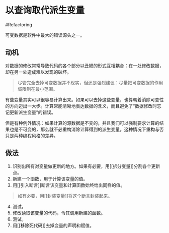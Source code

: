 # 以查询取代派生变量
#Refactoring 

可变数据是软件中最大的错误源头之一。

## 动机

对数据的修改常常导致代码的各个部分以丑陋的形式互相耦合：在一处修改数据，却在另一处造成难以发现的破坏。

> 尽管完全去掉可变数据并不现实，但还是强烈建议：尽量把可变数据的作用域限制在最小范围。

有些变量其实可以很容易计算出来。如果可以去掉这些变量，也算朝着消除可变性的方向迈出一大步。计算常能清晰地表达数据的含义，而且避免了“数据修改时忘记更新派生变量”的错误。

但是有种例外情况：如果计算的源数据是不变的，并且我们可以强制要求计算的结果也是不可变的，那么就不必重构消除计算得到的派生变量。这种情况下重构与否只是两种编程风格的差异。

## 做法

1. 识别出所有对变量做更新的地方。如果有必要，用[[拆分变量]]分割各个更新点。
2. 新建一个函数，用于计算该变量的值。
3. 用[[引入断言]]断言该变量和计算函数始终给出同样的值。

> 如有必要，用[[封装变量]]将这个断言封装起来。

4. 测试。
5. 修改读取该变量的代码，令其调用新建的函数。
6. 测试。
7. 用[[移除死代码]]去掉变量的声明和赋值。